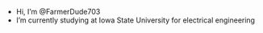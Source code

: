 - Hi, I’m @FarmerDude703
- I’m currently studying at Iowa State University for electrical engineering

<!---
FarmerDude703/FarmerDude703 is a ✨ special ✨ repository because its `README.md` (this file) appears on your GitHub profile.
You can click the Preview link to take a look at your changes.
--->

